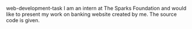web-development-task
I am an intern at The Sparks Foundation and would like to present my work on banking website created by me. The source code is given.

